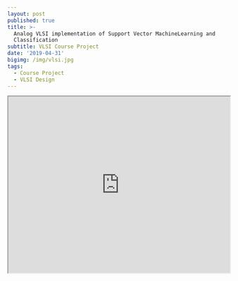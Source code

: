 ```yaml
---
layout: post
published: true
title: >-
  Analog VLSI implementation of Support Vector MachineLearning and
  Classification
subtitle: VLSI Course Project
date: '2019-04-31'
bigimg: /img/vlsi.jpg
tags:
  - Course Project
  - VLSI Design
---
```

<iframe src="http://agastyaseth.me/Documents/VLSI_project.pdf" width="100%" height="400"></iframe>

